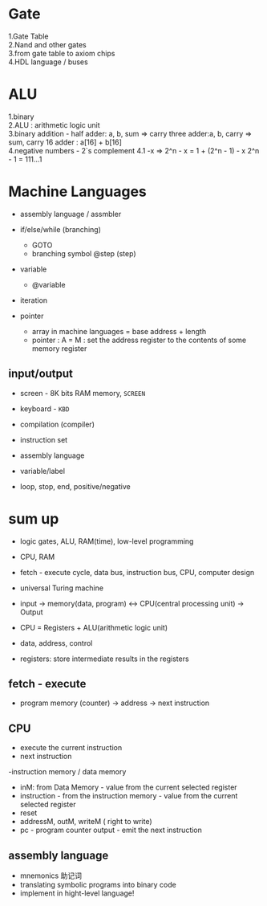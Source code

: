 # Gate
1.Gate Table  
2.Nand and other gates  
3.from gate table to axiom chips  
4.HDL language / buses

# ALU
1.binary  
2.ALU : arithmetic logic unit  
3.binary addition - 
half adder: a, b, sum => carry
three adder:a, b, carry => sum, carry
16 adder : a[16] + b[16]  
4.negative numbers - 2`s complement
4.1 -x => 2^n - x = 1 + (2^n - 1) - x
2^n - 1 = 111...1

# Machine Languages
- assembly language / assmbler
- if/else/while (branching)
    - GOTO
    - branching symbol @step (step)
- variable
    - @variable

- iteration

- pointer
    - array in machine languages = base address + length
    - pointer : A = M : set the address register to the contents of some memory register

## input/output
- screen - 8K bits RAM memory, `SCREEN`
- keyboard - `KBD`
- compilation (compiler)

- instruction set
- assembly language

- variable/label
- loop, stop, end, positive/negative 


# sum up
- logic gates, ALU, RAM(time), low-level programming
- CPU, RAM
- fetch - execute cycle, data bus, instruction bus, CPU, computer design

- universal Turing machine

- input -> memory(data, program) <-> CPU(central processing unit)
 -> Output

- CPU = Registers + ALU(arithmetic logic unit)
- data, address, control
- registers: store intermediate results in the registers



## fetch - execute

- program memory (counter) -> address -> next instruction

## CPU
- execute the current instruction
- next instruction

-instruction memory / data memory
- inM: from Data Memory - value from the current selected register
- instruction - from the instruction memory - value from the current selected register
- reset
- addressM, outM, writeM ( right to write)
- pc - program counter output - emit the next instruction


## assembly language
- mnemonics 助记词
- translating symbolic programs into binary code
- implement in hight-level language!
